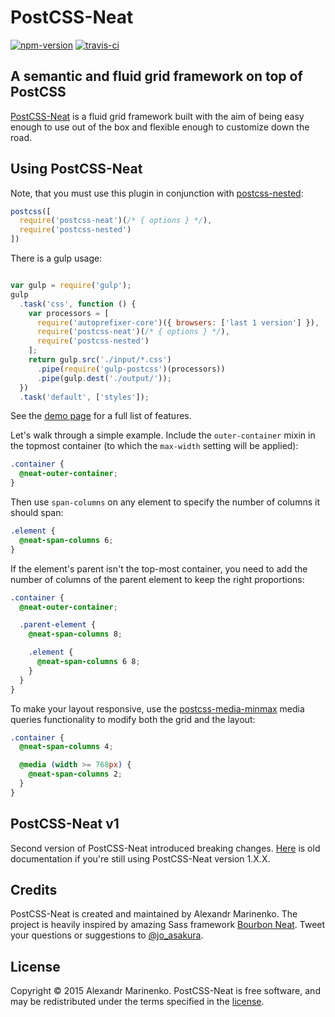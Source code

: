 # PostCSS-Neat

[![npm-version]][npm] [![travis-ci]][travis]

## A semantic and fluid grid framework on top of PostCSS

[PostCSS-Neat][postcss-neat] is a fluid grid framework built with the aim of being easy enough to use out of the box and flexible enough to customize down the road.

## Using PostCSS-Neat

Note, that you must use this plugin in conjunction with [postcss-nested][postcss-nested]:

```js
postcss([
  require('postcss-neat')(/* { options } */),
  require('postcss-nested')
])
```

There is a gulp usage:

```js

var gulp = require('gulp');
gulp
  .task('css', function () {
    var processors = [
      require('autoprefixer-core')({ browsers: ['last 1 version'] }),
      require('postcss-neat')(/* { options } */),
      require('postcss-nested')
    ];
    return gulp.src('./input/*.css')
      .pipe(require('gulp-postcss')(processors))
      .pipe(gulp.dest('./output/'));
  })
  .task('default', ['styles']);
```

<!---
If you are planning to override the default grid settings (12 columns, and etc.), it is easier to create a copy of an existing [_variables.less](/stylesheets/core/_variables.less) file for that purpose. Make sure to replace existing import to your version of variables in [_less-neat.less](/stylesheets/_less-neat.less):

```less
@import "core/_local_variables";
```
-->
See the [demo page](http://jo-asakura.github.io/postcss-neat/demo.html) for a full list of features.

Let's walk through a simple example. Include the `outer-container` mixin in the topmost container (to which the `max-width` setting will be applied):

```css
.container {
  @neat-outer-container;
}
```

Then use `span-columns` on any element to specify the number of columns it should span:

```css
.element {
  @neat-span-columns 6;
}
```

If the element's parent isn't the top-most container, you need to add the number of columns of the parent element to keep the right proportions:

```css
.container {
  @neat-outer-container;

  .parent-element {
    @neat-span-columns 8;

    .element {
      @neat-span-columns 6 8;
    }
  }
}
```

To make your layout responsive, use the [postcss-media-minmax](https://github.com/postcss/postcss-media-minmax) media queries functionality to modify both the grid and the layout:

```css
.container {
  @neat-span-columns 4;

  @media (width >= 768px) {
    @neat-span-columns 2;
  }
}
```

## PostCSS-Neat v1

Second version of PostCSS-Neat introduced breaking changes. [Here][old-doc] is old documentation if you're still using PostCSS-Neat version 1.X.X.

## Credits

PostCSS-Neat is created and maintained by Alexandr Marinenko. The project is heavily inspired by amazing Sass framework [Bourbon Neat](http://neat.bourbon.io). Tweet your questions or suggestions to [@jo_asakura](https://twitter.com/jo_asakura).

## License

Copyright © 2015 Alexandr Marinenko. PostCSS-Neat is free software, and may be redistributed under the terms specified in the [license](LICENSE).


  [npm]: https://www.npmjs.com/package/postcss-neat
  [npm-version]: http://img.shields.io/npm/v/postcss-neat.svg?style=flat-square

  [travis]: https://travis-ci.org/jo-asakura/postcss-neat
  [travis-ci]: https://img.shields.io/travis/jo-asakura/postcss-neat/master.svg?style=flat-square

  [postcss-neat]: http://jo-asakura.github.io/postcss-neat/
  [postcss-nested]: https://github.com/postcss/postcss-nested
  [old-doc]: https://github.com/jo-asakura/postcss-neat/blob/0197c392253b13196e00145f6365b330024a1a5f/README.md
